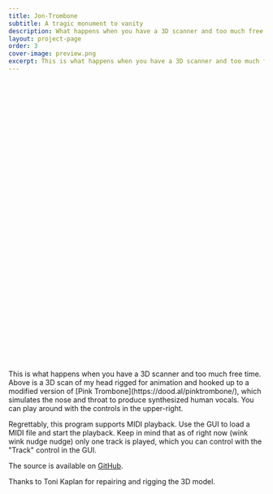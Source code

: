 ```yaml
---
title: Jon-Trombone
subtitle: A tragic monument to vanity
description: What happens when you have a 3D scanner and too much free time?
layout: project-page
order: 3
cover-image: preview.png
excerpt: This is what happens when you have a 3D scanner and too much free time. Above is a 3D scan of my head rigged for animation and hooked up to a modified version of Pink Trombone, which simulates the nose and throat to produce synthesized human vocals.
---
```


<!--
        ~
           .-~~^-.
         .'  O    \
        (_____,    \
         `----.     \
               \     \
                \     \
                 \     `.             _ _
                  \       ~- _ _ - ~       ~ - .
                   \                              ~-.
                    \                                `.
                     \    /               /       \    \
                      `. |         }     |         }    \
                        `|        /      |        /       \
                         |       /       |       /          \
                         |      /`- _ _ _|      /.- ~ ^-.     \
                         |     /         |     /          `.    \
                         |     |         |     |             -.   ` . _ _ _ _ _ _
                         |_____|         |_____|                ~ . _ _ _ _ _ _ _ >
-->

<style>
#jon-trombone-container {
    position: relative;
    width: 100%;
    padding-bottom: 100%;
    margin-top: 4.0rem;
    margin-bottom: 1.0rem;
}

#jon-trombone-container canvas {
    position: absolute;
    left: 0;
    top: 0;
    right: 0;
    bottom: 0;
    width: 100%;
    height: 100%;
}
</style>

<!-- Get latest version of Guify off of NPM -->
<script src="https://unpkg.com/guify/lib/guify.min.js"></script>
<script src="https://cdnjs.cloudflare.com/ajax/libs/three.js/84/three.min.js"></script>
<script src="dependencies/OrbitControls.js"></script>

<div id="jon-trombone-container"></div>

<div markdown="1" class="prose lg:prose-xl">
This is what happens when you have a 3D scanner and too much free time. Above is a 3D scan of my head rigged for animation and hooked up to a modified version of [Pink Trombone](https://dood.al/pinktrombone/), which simulates the nose and throat to produce synthesized human vocals. You can play around with the controls in the upper-right.

Regrettably, this program supports MIDI playback. Use the GUI to load a MIDI file and start the playback. Keep in mind that as of right now (wink wink nudge nudge) only one track is played, which you can control with the "Track" control in the GUI.

The source is available on [GitHub](https://github.com/colejd/jon-trombone).

Thanks to Toni Kaplan for repairing and rigging the 3D model.
</div>

<script src="jon-trombone.js"></script>

